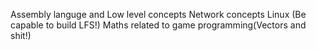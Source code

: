 Assembly languge and Low level concepts
Network concepts
Linux (Be capable to build LFS!)
Maths related to game programming(Vectors and shit!)

